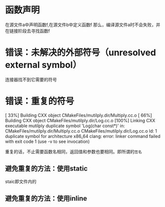 # 函数声明
在源文件a中声明函数f,在源文件b中定义函数f
那么，编译源文件a时不会失败，并在链接阶段去寻找函数f

# 错误：未解决的外部符号（unresolved external symbol）
连接器找不到它需要的符号

# 错误：重复的符号
> 
[ 33%] Building CXX object CMakeFiles/mutilply.dir/Multiply.cc.o
[ 66%] Building CXX object CMakeFiles/mutilply.dir/Log.cc.o
[100%] Linking CXX executable mutilply
duplicate symbol 'Log(char const*)' in:
    CMakeFiles/mutilply.dir/Multiply.cc.o
    CMakeFiles/mutilply.dir/Log.cc.o
ld: 1 duplicate symbol for architecture x86_64
clang: error: linker command failed with exit code 1 (use -v to see invocation)
>
重复的话，不止需要函数名相同，返回值和参数也要相同。即所谓的`签名`

## 避免重复的方法：使用static
staic即文件内的

## 避免重复的方法：使用inline
